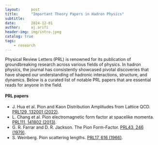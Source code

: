 ```yaml
---
layout:     post
title:      "Important Theory Papers in Hadron Physics"
subtitle:   
date:       2024-12-01
author:     aj.arifi
header-img: img/intro.jpeg
catalog: true
tags:
    - research
---
```



Physical Review Letters (PRL) is renowned for its publication of groundbreaking research across various fields of physics. 
In hadron physics, the journal has consistently showcased pivotal discoveries that have shaped our understanding of hadronic interactions, structure, and dynamics. 
Below is a curated list of notable PRL papers that are essential reads for anyone in the field.

#### PRL papers
- J. Hua et al. Pion and Kaon Distribution Amplitudes from Lattice QCD. [PRL129, 132001 (2022)](https://doi.org/10.1103/PhysRevLett.129.132001).
- L. Chang et al. Pion electromagnetic form factor at spacelike momenta. [PRL111, 141802 (2013)](https://doi.org/10.1103/PhysRevLett.111.141802).
- G. R. Farrar and D. R. Jackson. The Pion Form-Factor. [PRL43, 246 (1979)](https://doi.org/10.1103/PhysRevLett.43.246).
- S. Weinberg. Pion scattering lengths. [PRL17, 616 (1966)](https://doi.org/10.1103/PhysRevLett.17.616).








